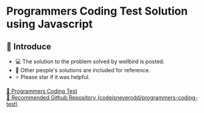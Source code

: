 # Programmers Coding Test Solution using Javascript
## 📝 Introduce
- 💻 The solution to the problem solved by wellbird is posted.
- 💭 Other people's solutions are included for reference.
- ⭐ Please star if it was helpful.

[📌 Programmers Coding Test](https://school.programmers.co.kr/learn/challenges?order=acceptance_desc&page=1&languages=javascript)<br/>
[📌 Recommended Github Repository (codeisneverodd/programmers-coding-test)](https://github.com/codeisneverodd/programmers-coding-test)